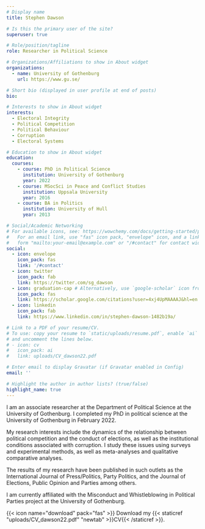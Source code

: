 ```yaml
---
# Display name
title: Stephen Dawson

# Is this the primary user of the site?
superuser: true

# Role/position/tagline
role: Researcher in Political Science

# Organizations/Affiliations to show in About widget
organizations:
  - name: University of Gothenburg
    url: https://www.gu.se/

# Short bio (displayed in user profile at end of posts)
bio: 

# Interests to show in About widget
interests:
  - Electoral Integrity
  - Political Competition
  - Political Behaviour
  - Corruption
  - Electoral Systems

# Education to show in About widget
education:
  courses:
    - course: PhD in Political Science
      institution: University of Gothenburg
      year: 2022
    - course: MSocSci in Peace and Conflict Studies
      institution: Uppsala University
      year: 2016
    - course: BA in Politics
      institution: University of Hull
      year: 2013

# Social/Academic Networking
# For available icons, see: https://wowchemy.com/docs/getting-started/page-builder/#icons
#   For an email link, use "fas" icon pack, "envelope" icon, and a link in the
#   form "mailto:your-email@example.com" or "/#contact" for contact widget.
social:
  - icon: envelope
    icon_pack: fas
    link: '/#contact'
  - icon: twitter
    icon_pack: fab
    link: https://twitter.com/sg_dawson
  - icon: graduation-cap # Alternatively, use `google-scholar` icon from `ai` icon pack
    icon_pack: fas
    link: https://scholar.google.com/citations?user=4xj4UpMAAAAJ&hl=en
  - icon: linkedin
    icon_pack: fab
    link: https://www.linkedin.com/in/stephen-dawson-1482b19a/

# Link to a PDF of your resume/CV.
# To use: copy your resume to `static/uploads/resume.pdf`, enable `ai` icons in `params.toml`,
# and uncomment the lines below.
# - icon: cv
#   icon_pack: ai
#   link: uploads/CV_dawson22.pdf

# Enter email to display Gravatar (if Gravatar enabled in Config)
email: ''

# Highlight the author in author lists? (true/false)
highlight_name: true
---
```


I am an associate researcher at the Department of Political Science at the University of Gothenburg. I completed my PhD in political science at the University of Gothenburg in February 2022.

My research interests include the dynamics of the relationship between political competition and the conduct of elections, as well as the institutional conditions associated with corruption. I study these issues using surveys and experimental methods, as well as meta-analyses and qualitative comparative analyses.

The results of my research have been published in such outlets as the International Journal of Press/Politics, Party Politics, and the Journal of Elections, Public Opinion and Parties among others.

I am currently affiliated with the Misconduct and Whistleblowing in Political Parties project at the University of Gothenburg.


{{< icon name="download" pack="fas" >}} Download my {{< staticref "uploads/CV_dawson22.pdf" "newtab" >}}CV{{< /staticref >}}.
